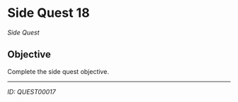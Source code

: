 # Side Quest 18

*Side Quest*

## Objective
Complete the side quest objective.

---
*ID: QUEST00017*